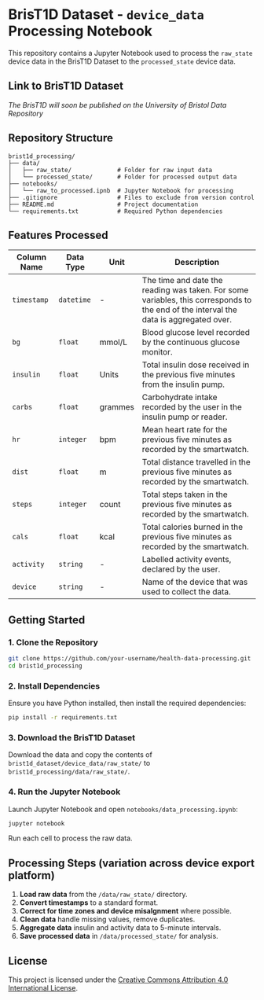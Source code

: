# BrisT1D Dataset - `device_data` Processing Notebook  
This repository contains a Jupyter Notebook used to process the `raw_state` device data in the BrisT1D Dataset to the `processed_state` device data.

## Link to BrisT1D Dataset
_The BrisT1D will soon be published on the University of Bristol Data Repository_

## Repository Structure  
```
brist1d_processing/
├── data/
│   ├── raw_state/             # Folder for raw input data
│   └── processed_state/       # Folder for processed output data
├── notebooks/
│   └── raw_to_processed.ipnb  # Jupyter Notebook for processing
├── .gitignore                 # Files to exclude from version control
├── README.md                  # Project documentation
└── requirements.txt           # Required Python dependencies
```

## Features Processed
| Column Name | Data Type  | Unit    | Description |  
|-------------|------------|---------|-------------|  
| `timestamp` | `datetime` | -       | The time and date the reading was taken. For some variables, this corresponds to the end of the interval the data is aggregated over. |  
| `bg`        | `float`    | mmol/L  | Blood glucose level recorded by the continuous glucose monitor. |  
| `insulin`   | `float`    | Units   | Total insulin dose received in the previous five minutes from the insulin pump. |  
| `carbs`     | `float`    | grammes | Carbohydrate intake recorded by the user in the insulin pump or reader. |  
| `hr`        | `integer`  | bpm     | Mean heart rate for the previous five minutes as recorded by the smartwatch. |  
| `dist`      | `float`    | m       | Total distance travelled in the previous five minutes as recorded by the smartwatch. |  
| `steps`     | `integer`  | count   | Total steps taken in the previous five minutes as recorded by the smartwatch. |  
| `cals`      | `float`    | kcal    | Total calories burned in the previous five minutes as recorded by the smartwatch. |  
| `activity`  | `string`   | -       | Labelled activity events, declared by the user. |  
| `device`    | `string`   | -       | Name of the device that was used to collect the data. |  

## Getting Started  

### 1️. Clone the Repository  
```bash
git clone https://github.com/your-username/health-data-processing.git
cd brist1d_processing
```

### 2️. Install Dependencies  
Ensure you have Python installed, then install the required dependencies:  
```bash
pip install -r requirements.txt
```

### 3. Download the BrisT1D Dataset
Download the data and copy the contents of `brist1d_dataset/device_data/raw_state/` to `brist1d_processing/data/raw_state/`.

### 4. Run the Jupyter Notebook  
Launch Jupyter Notebook and open `notebooks/data_processing.ipynb`:  
```bash
jupyter notebook
```
Run each cell to process the raw data.

## Processing Steps (variation across device export platform)
1. **Load raw data** from the `/data/raw_state/` directory. 
2. **Convert timestamps** to a standard format.
3. **Correct for time zones and device misalgnment** where possible.
4. **Clean data** handle missing values, remove duplicates.  
5. **Aggregate data** insulin and activity data to 5-minute intervals.  
6. **Save processed data** in `/data/processed_state/` for analysis.  

## License
This project is licensed under the [Creative Commons Attribution 4.0 International License](LICENSE).
